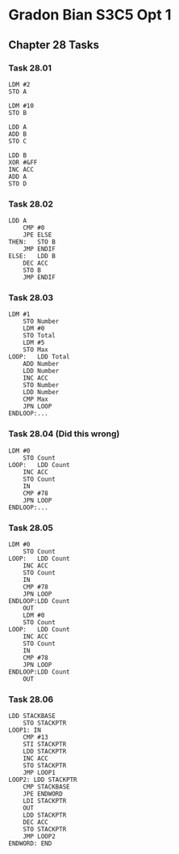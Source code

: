 # Gradon Bian S3C5 Opt 1

## Chapter 28 Tasks

### Task 28.01 

```assembly
LDM #2
STO A

LDM #10
STO B

LDD A
ADD B 
STO C 

LDD B 
XOR #&FF
INC ACC 
ADD A 
STO D 
```



### Task 28.02

```assembly
LDD A 
	CMP #0
	JPE ELSE
THEN: 	STO B 
	JMP ENDIF
ELSE:	LDD B 
	DEC ACC 
	STO B 
	JMP ENDIF 
```



### Task 28.03

```assembly
LDM #1
	STO Number
	LDM #0
	STO Total
	LDM #5
	STO Max 
LOOP:	LDD Total 
	ADD Number 
	LDD Number 
	INC ACC 
	STO Number 
	LDD Number 
	CMP Max
	JPN LOOP
ENDLOOP:...
```



### Task 28.04 (Did this wrong) 

```assembly
LDM #0
	STO Count 
LOOP: 	LDD Count
	INC ACC
	STO Count 
	IN 
	CMP #78
	JPN LOOP 
ENDLOOP:...
```



### Task 28.05

```assembly
LDM #0
	STO Count 
LOOP:	LDD Count 
	INC ACC
	STO Count 
	IN 
	CMP #78
	JPN LOOP 
ENDLOOP:LDD Count 
	OUT 
	LDM #0
	STO Count 
LOOP:	LDD Count 
	INC ACC
	STO Count 
	IN 
	CMP #78
	JPN LOOP 
ENDLOOP:LDD Count 
	OUT 
```



### Task 28.06

```assembly
LDD STACKBASE
	STO STACKPTR
LOOP1: IN 
	CMP #13
	STI STACKPTR
	LDD STACKPTR 
	INC ACC 
	STO STACKPTR 
	JMP LOOP1 
LOOP2: LDD STACKPTR 
	CMP STACKBASE 
	JPE ENDWORD 
	LDI STACKPTR 
	OUT 
	LDD STACKPTR 
	DEC ACC 
	STO STACKPTR 
	JMP LOOP2 
ENDWORD: END 
```

